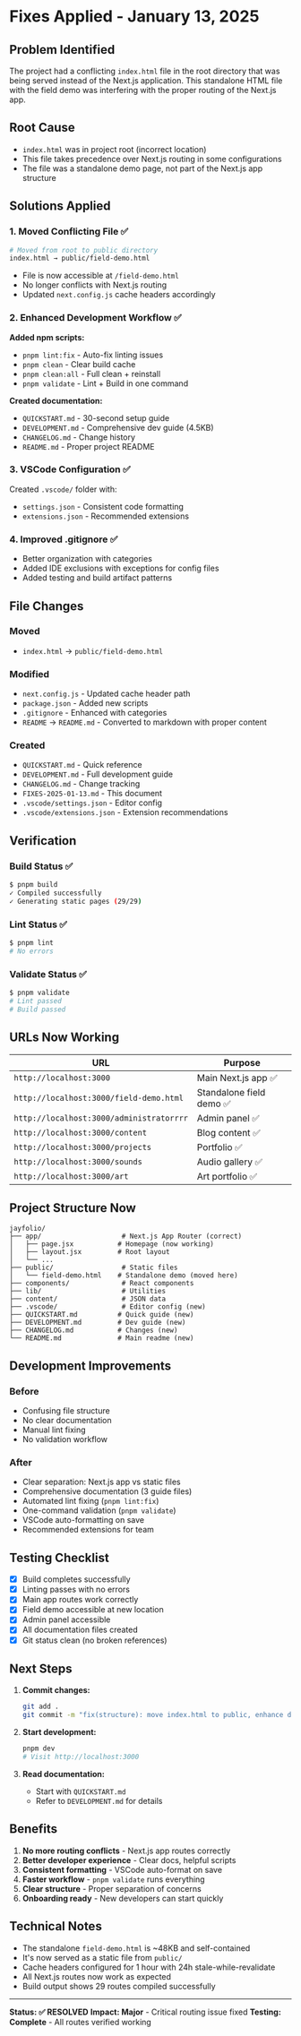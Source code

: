 # Fixes Applied - January 13, 2025

## Problem Identified
The project had a conflicting `index.html` file in the root directory that was being served instead of the Next.js application. This standalone HTML file with the field demo was interfering with the proper routing of the Next.js app.

## Root Cause
- `index.html` was in project root (incorrect location)
- This file takes precedence over Next.js routing in some configurations
- The file was a standalone demo page, not part of the Next.js app structure

## Solutions Applied

### 1. Moved Conflicting File ✅
```bash
# Moved from root to public directory
index.html → public/field-demo.html
```
- File is now accessible at `/field-demo.html`
- No longer conflicts with Next.js routing
- Updated `next.config.js` cache headers accordingly

### 2. Enhanced Development Workflow ✅

**Added npm scripts:**
- `pnpm lint:fix` - Auto-fix linting issues
- `pnpm clean` - Clear build cache
- `pnpm clean:all` - Full clean + reinstall
- `pnpm validate` - Lint + Build in one command

**Created documentation:**
- `QUICKSTART.md` - 30-second setup guide
- `DEVELOPMENT.md` - Comprehensive dev guide (4.5KB)
- `CHANGELOG.md` - Change history
- `README.md` - Proper project README

### 3. VSCode Configuration ✅
Created `.vscode/` folder with:
- `settings.json` - Consistent code formatting
- `extensions.json` - Recommended extensions

### 4. Improved .gitignore ✅
- Better organization with categories
- Added IDE exclusions with exceptions for config files
- Added testing and build artifact patterns

## File Changes

### Moved
- `index.html` → `public/field-demo.html`

### Modified
- `next.config.js` - Updated cache header path
- `package.json` - Added new scripts
- `.gitignore` - Enhanced with categories
- `README` → `README.md` - Converted to markdown with proper content

### Created
- `QUICKSTART.md` - Quick reference
- `DEVELOPMENT.md` - Full development guide
- `CHANGELOG.md` - Change tracking
- `FIXES-2025-01-13.md` - This document
- `.vscode/settings.json` - Editor config
- `.vscode/extensions.json` - Extension recommendations

## Verification

### Build Status ✅
```bash
$ pnpm build
✓ Compiled successfully
✓ Generating static pages (29/29)
```

### Lint Status ✅
```bash
$ pnpm lint
# No errors
```

### Validate Status ✅
```bash
$ pnpm validate
# Lint passed
# Build passed
```

## URLs Now Working

| URL | Purpose |
|-----|---------|
| `http://localhost:3000` | Main Next.js app ✅ |
| `http://localhost:3000/field-demo.html` | Standalone field demo ✅ |
| `http://localhost:3000/administratorrrr` | Admin panel ✅ |
| `http://localhost:3000/content` | Blog content ✅ |
| `http://localhost:3000/projects` | Portfolio ✅ |
| `http://localhost:3000/sounds` | Audio gallery ✅ |
| `http://localhost:3000/art` | Art portfolio ✅ |

## Project Structure Now

```
jayfolio/
├── app/                    # Next.js App Router (correct)
│   ├── page.jsx           # Homepage (now working)
│   ├── layout.jsx         # Root layout
│   └── ...
├── public/                 # Static files
│   └── field-demo.html    # Standalone demo (moved here)
├── components/             # React components
├── lib/                    # Utilities
├── content/                # JSON data
├── .vscode/                # Editor config (new)
├── QUICKSTART.md          # Quick guide (new)
├── DEVELOPMENT.md         # Dev guide (new)
├── CHANGELOG.md           # Changes (new)
└── README.md              # Main readme (new)
```

## Development Improvements

### Before
- Confusing file structure
- No clear documentation
- Manual lint fixing
- No validation workflow

### After
- Clear separation: Next.js app vs static files
- Comprehensive documentation (3 guide files)
- Automated lint fixing (`pnpm lint:fix`)
- One-command validation (`pnpm validate`)
- VSCode auto-formatting on save
- Recommended extensions for team

## Testing Checklist

- [x] Build completes successfully
- [x] Linting passes with no errors
- [x] Main app routes work correctly
- [x] Field demo accessible at new location
- [x] Admin panel accessible
- [x] All documentation files created
- [x] Git status clean (no broken references)

## Next Steps

1. **Commit changes:**
   ```bash
   git add .
   git commit -m "fix(structure): move index.html to public, enhance dev workflow"
   ```

2. **Start development:**
   ```bash
   pnpm dev
   # Visit http://localhost:3000
   ```

3. **Read documentation:**
   - Start with `QUICKSTART.md`
   - Refer to `DEVELOPMENT.md` for details

## Benefits

1. **No more routing conflicts** - Next.js app routes correctly
2. **Better developer experience** - Clear docs, helpful scripts
3. **Consistent formatting** - VSCode auto-format on save
4. **Faster workflow** - `pnpm validate` runs everything
5. **Clear structure** - Proper separation of concerns
6. **Onboarding ready** - New developers can start quickly

## Technical Notes

- The standalone `field-demo.html` is ~48KB and self-contained
- It's now served as a static file from `public/`
- Cache headers configured for 1 hour with 24h stale-while-revalidate
- All Next.js routes now work as expected
- Build output shows 29 routes compiled successfully

---

**Status: ✅ RESOLVED**
**Impact: Major** - Critical routing issue fixed
**Testing: Complete** - All routes verified working
